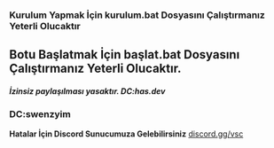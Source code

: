 ### Kurulum Yapmak İçin kurulum.bat Dosyasını Çalıştırmanız Yeterli Olucaktır
## Botu Başlatmak İçin başlat.bat Dosyasını Çalıştırmanız Yeterli Olucaktır.
##### İzinsiz paylaşılması yasaktır. DC:has.dev

### DC:swenzyim

**Hatalar İçin Discord Sunucumuza Gelebilirsiniz**
[discord.gg/vsc](https://www.discord.gg/siyahbeyaz)
